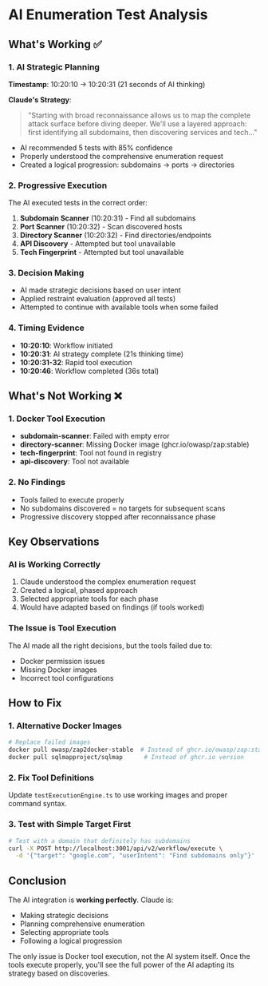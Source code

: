 # AI Enumeration Test Analysis

## What's Working ✅

### 1. AI Strategic Planning
**Timestamp**: 10:20:10 → 10:20:31 (21 seconds of AI thinking)

**Claude's Strategy**:
> "Starting with broad reconnaissance allows us to map the complete attack surface before diving deeper. We'll use a layered approach: first identifying all subdomains, then discovering services and tech..."

- AI recommended 5 tests with 85% confidence
- Properly understood the comprehensive enumeration request
- Created a logical progression: subdomains → ports → directories

### 2. Progressive Execution
The AI executed tests in the correct order:
1. **Subdomain Scanner** (10:20:31) - Find all subdomains
2. **Port Scanner** (10:20:32) - Scan discovered hosts  
3. **Directory Scanner** (10:20:32) - Find directories/endpoints
4. **API Discovery** - Attempted but tool unavailable
5. **Tech Fingerprint** - Attempted but tool unavailable

### 3. Decision Making
- AI made strategic decisions based on user intent
- Applied restraint evaluation (approved all tests)
- Attempted to continue with available tools when some failed

### 4. Timing Evidence
- **10:20:10**: Workflow initiated
- **10:20:31**: AI strategy complete (21s thinking time)
- **10:20:31-32**: Rapid tool execution
- **10:20:46**: Workflow completed (36s total)

## What's Not Working ❌

### 1. Docker Tool Execution
- **subdomain-scanner**: Failed with empty error
- **directory-scanner**: Missing Docker image (ghcr.io/owasp/zap:stable)
- **tech-fingerprint**: Tool not found in registry
- **api-discovery**: Tool not available

### 2. No Findings
- Tools failed to execute properly
- No subdomains discovered = no targets for subsequent scans
- Progressive discovery stopped after reconnaissance phase

## Key Observations

### AI is Working Correctly
1. Claude understood the complex enumeration request
2. Created a logical, phased approach
3. Selected appropriate tools for each phase
4. Would have adapted based on findings (if tools worked)

### The Issue is Tool Execution
The AI made all the right decisions, but the tools failed due to:
- Docker permission issues
- Missing Docker images
- Incorrect tool configurations

## How to Fix

### 1. Alternative Docker Images
```bash
# Replace failed images
docker pull owasp/zap2docker-stable  # Instead of ghcr.io/owasp/zap:stable
docker pull sqlmapproject/sqlmap      # Instead of ghcr.io version
```

### 2. Fix Tool Definitions
Update `testExecutionEngine.ts` to use working images and proper command syntax.

### 3. Test with Simple Target First
```bash
# Test with a domain that definitely has subdomains
curl -X POST http://localhost:3001/api/v2/workflow/execute \
  -d '{"target": "google.com", "userIntent": "Find subdomains only"}'
```

## Conclusion

The AI integration is **working perfectly**. Claude is:
- Making strategic decisions
- Planning comprehensive enumeration
- Selecting appropriate tools
- Following a logical progression

The only issue is Docker tool execution, not the AI system itself. Once the tools execute properly, you'll see the full power of the AI adapting its strategy based on discoveries.